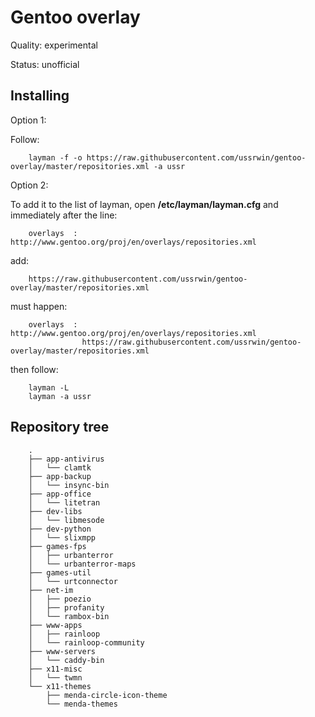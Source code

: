 Gentoo overlay
==================
Quality: experimental

Status: unofficial

Installing
---------
Option 1:

Follow:

        layman -f -o https://raw.githubusercontent.com/ussrwin/gentoo-overlay/master/repositories.xml -a ussr


Option 2:

To add it to the list of layman, open **/etc/layman/layman.cfg** and immediately after the line:

        overlays  : http://www.gentoo.org/proj/en/overlays/repositories.xml

add:

        https://raw.githubusercontent.com/ussrwin/gentoo-overlay/master/repositories.xml

must happen:

        overlays  : http://www.gentoo.org/proj/en/overlays/repositories.xml
                    https://raw.githubusercontent.com/ussrwin/gentoo-overlay/master/repositories.xml

then follow:

        layman -L
        layman -a ussr

Repository tree
---------
```
    .
    ├── app-antivirus
    │   └── clamtk
    ├── app-backup
    │   └── insync-bin
    ├── app-office
    │   └── litetran
    ├── dev-libs
    │   └── libmesode
    ├── dev-python
    │   └── slixmpp
    ├── games-fps
    │   ├── urbanterror
    │   └── urbanterror-maps
    ├── games-util
    │   └── urtconnector
    ├── net-im
    │   ├── poezio
    │   ├── profanity
    │   └── rambox-bin
    ├── www-apps
    │   ├── rainloop
    │   └── rainloop-community
    ├── www-servers
    │   └── caddy-bin
    ├── x11-misc
    │   └── twmn
    └── x11-themes
        ├── menda-circle-icon-theme
        └── menda-themes

```
